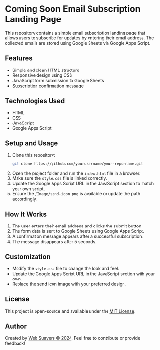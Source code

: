 # Coming Soon Email Subscription Landing Page

This repository contains a simple email subscription landing page that allows users to subscribe for updates by entering their email address. The collected emails are stored using Google Sheets via Google Apps Script.

## Features

- Simple and clean HTML structure
- Responsive design using CSS
- JavaScript form submission to Google Sheets
- Subscription confirmation message

## Technologies Used

- HTML
- CSS
- JavaScript
- Google Apps Script

## Setup and Usage

1. Clone this repository:
   ```sh
   git clone https://github.com/yourusername/your-repo-name.git
   ```
2. Open the project folder and run the `index.html` file in a browser.
3. Make sure the `style.css` file is linked correctly.
4. Update the Google Apps Script URL in the JavaScript section to match your own script.
5. Ensure the `/Image/send-icon.png` is available or update the path accordingly.

## How It Works

1. The user enters their email address and clicks the submit button.
2. The form data is sent to Google Sheets using Google Apps Script.
3. A confirmation message appears after a successful subscription.
4. The message disappears after 5 seconds.

## Customization

- Modify the `style.css` file to change the look and feel.
- Update the Google Apps Script URL in the JavaScript section with your own.
- Replace the send icon image with your preferred design.

## License

This project is open-source and available under the [MIT License](LICENSE).

## Author

Created by [Web Suavers © 2024](https://github.com/yourusername). Feel free to contribute or provide feedback!

